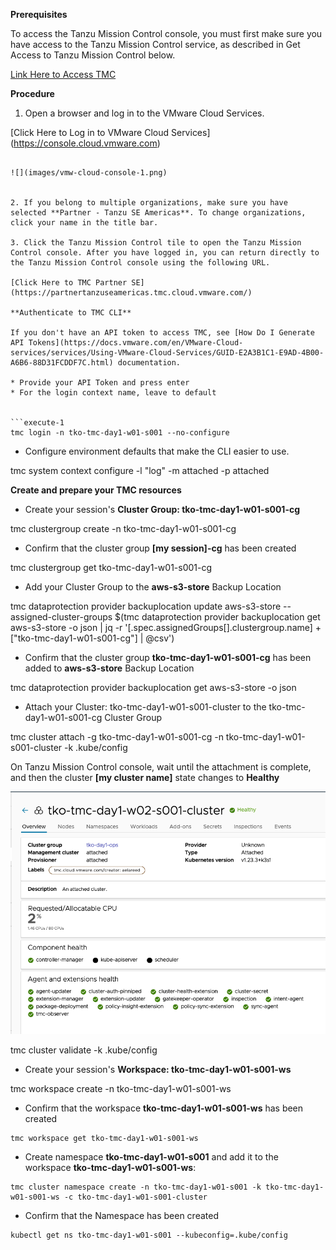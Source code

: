 **Prerequisites**

To access the Tanzu Mission Control console, you must first make sure you have access to the Tanzu Mission Control service, as described in Get Access to Tanzu Mission Control below.

[Link Here to Access TMC](https://docs.vmware.com/en/VMware-Tanzu-Mission-Control/services/tanzumc-getstart/GUID-5EE71386-4279-4A31-974B-648BA3A9AEEC.html#GUID-5EE71386-4279-4A31-974B-648BA3A9AEEC)

**Procedure**

1. Open a browser and log in to the VMware Cloud Services.

[Click Here to Log in to VMware Cloud Services] (https://console.cloud.vmware.com)
```

![](images/vmw-cloud-console-1.png)


2. If you belong to multiple organizations, make sure you have selected **Partner - Tanzu SE Americas**. To change organizations, click your name in the title bar.

3. Click the Tanzu Mission Control tile to open the Tanzu Mission Control console. After you have logged in, you can return directly to the Tanzu Mission Control console using the following URL.

[Click Here to TMC Partner SE](https://partnertanzuseamericas.tmc.cloud.vmware.com/)

**Authenticate to TMC CLI**

If you don't have an API token to access TMC, see [How Do I Generate API Tokens](https://docs.vmware.com/en/VMware-Cloud-services/services/Using-VMware-Cloud-Services/GUID-E2A3B1C1-E9AD-4B00-A6B6-88D31FCDDF7C.html) documentation.   

* Provide your API Token and press enter
* For the login context name, leave to default


```execute-1
tmc login -n tko-tmc-day1-w01-s001 --no-configure
```

* Configure environment defaults that make the CLI easier to use. 

tmc system context configure -l "log" -m attached -p attached

**Create and prepare your TMC resources**

* Create your session's **Cluster Group: tko-tmc-day1-w01-s001-cg**

tmc clustergroup create -n tko-tmc-day1-w01-s001-cg

* Confirm that the cluster group **[my session]-cg** has been created    

tmc clustergroup get tko-tmc-day1-w01-s001-cg
   
* Add your Cluster Group to the **aws-s3-store** Backup Location 

tmc dataprotection provider backuplocation update aws-s3-store --assigned-cluster-groups $(tmc dataprotection provider backuplocation get aws-s3-store -o json | jq -r '[.spec.assignedGroups[].clustergroup.name] + ["tko-tmc-day1-w01-s001-cg"] | @csv')

* Confirm that the cluster group **tko-tmc-day1-w01-s001-cg** has been added to **aws-s3-store** Backup Location 

tmc dataprotection provider backuplocation get aws-s3-store -o json

* Attach your Cluster: tko-tmc-day1-w01-s001-cluster to the tko-tmc-day1-w01-s001-cg Cluster Group

tmc cluster attach -g tko-tmc-day1-w01-s001-cg -n tko-tmc-day1-w01-s001-cluster -k .kube/config

On Tanzu Mission Control console, wait until the attachment is complete, and then the cluster **[my cluster name]** state changes to **Healthy**

![](images/tmc-attach.png)

tmc cluster validate -k .kube/config

* Create your session's **Workspace: tko-tmc-day1-w01-s001-ws**

tmc workspace create -n tko-tmc-day1-w01-s001-ws

* Confirm that the workspace **tko-tmc-day1-w01-s001-ws** has been created    

```execute-1
tmc workspace get tko-tmc-day1-w01-s001-ws
```

* Create namespace **tko-tmc-day1-w01-s001** and add it to the workspace **tko-tmc-day1-w01-s001-ws**:

```execute-1
tmc cluster namespace create -n tko-tmc-day1-w01-s001 -k tko-tmc-day1-w01-s001-ws -c tko-tmc-day1-w01-s001-cluster
```

* Confirm that the Namespace has been created

```execute-1
kubectl get ns tko-tmc-day1-w01-s001 --kubeconfig=.kube/config
```

